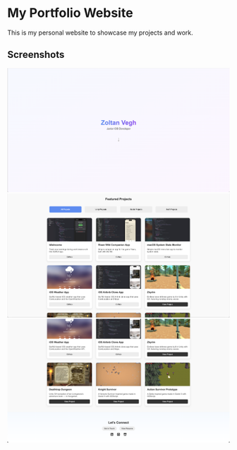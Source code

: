 # My Portfolio Website

This is my personal website to showcase my projects and work.

## Screenshots

![Screenshot 1](images/landingPage.png)
![Screenshot 2](images/projects.png)
![Screenshot 2](images/letsConnect.png)
